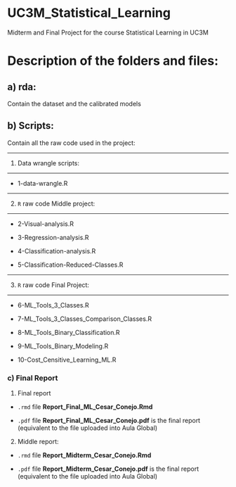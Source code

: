 # UC3M_Statistical_Learning

Midterm and Final Project for the course Statistical Learning in UC3M

# Description of the folders and files:

## a) rda:

Contain the dataset and the calibrated models

## b) Scripts: 

Contain all the raw code used in the project:

---------------------------------
1. Data wrangle scripts: 
---------------------------------

* 1-data-wrangle.R

---------------------------------
2. `R` raw code Middle project:
---------------------------------

* 2-Visual-analysis.R

* 3-Regression-analysis.R

* 4-Classification-analysis.R

* 5-Classification-Reduced-Classes.R

---------------------------------
3. `R` raw code Final Project:
---------------------------------

* 6-ML_Tools_3_Classes.R

* 7-ML_Tools_3_Classes_Comparison_Classes.R

* 8-ML_Tools_Binary_Classification.R

* 9-ML_Tools_Binary_Modeling.R

* 10-Cost_Censitive_Learning_ML.R

### c) Final Report

1. Final report

* `.rmd` file **Report_Final_ML_Cesar_Conejo.Rmd** 

* `.pdf` file  **Report_Final_ML_Cesar_Conejo.pdf** is the final report (equivalent to the file uploaded into Aula Global) 


2. Middle report:


* `.rmd` file **Report_Midterm_Cesar_Conejo.Rmd** 

* `.pdf` file  **Report_Midterm_Cesar_Conejo.pdf** is the final report (equivalent to the file uploaded into Aula Global) 

